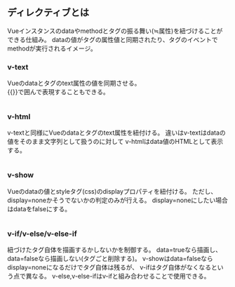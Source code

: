 ## ディレクティブとは
Vueインスタンスのdataやmethodとタグの振る舞い(≒属性)を紐づけることができる仕組み。
dataの値がタグの属性値と同期されたり、タグのイベントでmethodが実行されるイメージ。

### v-text
Vueのdataとタグのtext属性の値を同期させる。  
{{}}で囲んで表現することもできる。

```html

```

### v-html
v-textと同様にVueのdataとタグのtext属性を紐付ける。
違いはv-textはdataの値をそのまま文字列として扱うのに対して
v-htmlはdata値のHTMLとして表示する。

```html

```

### v-show
Vueのdataの値とstyleタグ(css)のdisplayプロパティを紐付ける。
ただし、display=noneかそうでないかの判定のみが行える。
display=noneにしたい場合はdataをfalseにする。

```html

```

### v-if/v-else/v-else-if
紐づけたタグ自体を描画するかしないかを制御する。
data=trueなら描画し、data=falseなら描画しない(タグごと削除する)。
v-showはdata=falseならdisplay=noneになるだけでタグ自体は残るが、
v-ifはタグ自体がなくなるという点で異なる。
v-else,v-else-ifはv-ifと組み合わせることで使用できる。

```html

```


